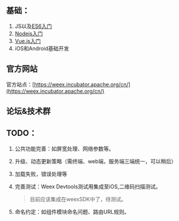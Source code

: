 ## 基础：

1. JS以及[ES6入门](http://es6.ruanyifeng.com/)
2. [Nodejs入门](http://www.runoob.com/nodejs/nodejs-tutorial.html)
3. [Vue.js入门](https://cn.vuejs.org/v2/guide/)
4. iOS和Android基础开发


## 官方网站

官方站点：[https://weex.incubator.apache.org/cn/](https://weex.incubator.apache.org/cn/)


## 论坛&技术群

## TODO：

1. 公共功能完善：如屏宽处理、网络参数等。
2. 升级、动态更新策略（需终端、web端，服务端三端统一，可以稍后）
3. 加载失败，错误处理等
4. 完善测试：Weex Devtools测试用集成至iOS,二维码扫描测试。

	> 目前应该集成在weexSDK中了，待测试。
	
5. 命名约定：如组件模块命名问题、路由URL规则。